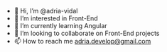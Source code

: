 - 👋 Hi, I’m @adria-vidal
- 👀 I’m interested in Front-End
- 🌱 I’m currently learning Angular
- 💞️ I’m looking to collaborate on Front-End projects
- 📫 How to reach me adria.develop@gmail.com

<!---
adria-vidal/adria-vidal is a ✨ special ✨ repository because its `README.md` (this file) appears on your GitHub profile.
You can click the Preview link to take a look at your changes.
--->
